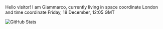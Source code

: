 Hello visitor! I am Giammarco, currently living in space coordinate London and time coordinate Friday, 18 December, 12:05 GMT

![GitHub Stats](https://github-readme-stats.vercel.app/api?username=grcasanova)
